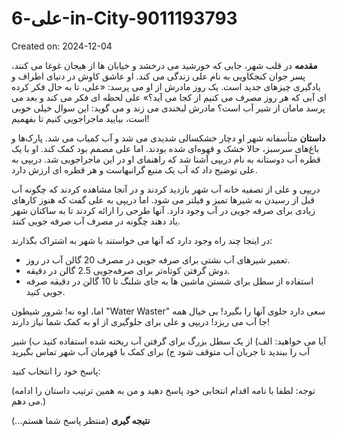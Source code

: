 # علی-6-in-City-9011193793

Created on: 2024-12-04

**مقدمه**
در قلب شهر، جایی که خورشید می درخشد و خیابان ها از هیجان غوغا می کنند، پسر جوان کنجکاویی به نام علی زندگی می کند. او عاشق کاوش در دنیای اطراف و یادگیری چیزهای جدید است. یک روز مادرش از او می پرسد: «علی، تا به حال فکر کرده ای آبی که هر روز مصرف می کنیم از کجا می آید؟» علی لحظه ای فکر می کند و بعد می پرسد مامان از شیر آب است؟ مادرش لبخندی می زند و می گوید: این سوال خیلی خوبی است، بیایید ماجراجویی کنیم تا بفهمیم!

**داستان**
متأسفانه شهر او دچار خشکسالی شدیدی می شد و آب کمیاب می شد. پارک‌ها و باغ‌های سرسبز، حالا خشک و قهوه‌ای شده بودند. اما علی مصمم بود کمک کند. او با یک قطره آب دوستانه به نام دریپی آشنا شد که راهنمای او در این ماجراجویی شد. دریپی به علی توضیح داد که آب یک منبع گرانبهاست و هر قطره ای ارزش دارد.

دریپی و علی از تصفیه خانه آب شهر بازدید کردند و در آنجا مشاهده کردند که چگونه آب قبل از رسیدن به شیرها تمیز و فیلتر می شود. اما دریپی به علی گفت که هنوز کارهای زیادی برای صرفه جویی در آب وجود دارد. آنها طرحی را ارائه کردند تا به ساکنان شهر یاد دهند چگونه در مصرف آب صرفه جویی کنند.

در اینجا چند راه وجود دارد که آنها می خواستند با شهر به اشتراک بگذارند:
* تعمیر شیرهای آب نشتی برای صرفه جویی در مصرف 20 گالن آب در روز.
* دوش گرفتن کوتاه‌تر برای صرفه‌جویی 2.5 گالن در دقیقه.
* استفاده از سطل برای شستن ماشین ها به جای شلنگ تا 10 گالن در دقیقه صرفه جویی کنید.

اما، اوه نه! شرور شیطون "Water Waster" سعی دارد جلوی آنها را بگیرد! بی خیال همه جا آب می ریزد! دریپی و علی برای جلوگیری از او به کمک شما نیاز دارند!

آیا می خواهید:
الف) از یک سطل بزرگ برای گرفتن آب ریخته شده استفاده کنید
ب) شیر آب را ببندید تا جریان آب متوقف شود
ج) برای کمک با قهرمان آب شهر تماس بگیرید

پاسخ خود را انتخاب کنید:

(توجه: لطفا با نامه اقدام انتخابی خود پاسخ دهید و من به همین ترتیب داستان را ادامه می دهم.)

**نتیجه گیری**
(منتظر پاسخ شما هستم...)